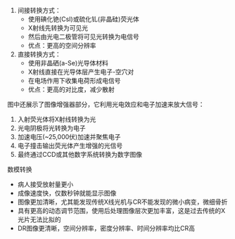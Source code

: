 1. 间接转换方式：
    - 使用碘化铯(CsI)或硫化钆(非晶硅)荧光体
    - X射线先转换为可见光
    - 然后由光电二极管将可见光转换为电信号
    - 优点：更高的空间分辨率
2. 直接转换方式：
    - 使用非晶硒(a-Se)光导体材料
    - X射线直接在光导体层产生电子-空穴对
    - 在电场作用下收集电荷形成电信号
    - 优点：更高的对比度，减少散射

图中还展示了图像增强器部分，它利用光电效应和电子加速来放大信号：

1. 入射荧光体将X射线转换为光
2. 光电阴极将光转换为电子
3. 加速电压(~25,000伏)加速并聚焦电子
4. 电子撞击输出荧光体产生增强的光信号
5. 最终通过CCD或其他数字系统转换为数字图像



数模转换

- 病人接受放射量更小
- 成像速度快，仅数秒钟就能显示图像
- 图像更加清晰，尤其能发现传统X线光机与CR不能发现的微小病变，微细骨折
- 具有更高的动态调节范围，使用后处理图像层次更加丰富，这是过去传统的X光片无法比拟的
- DR图像更清晰，空间分辨率，密度分辨率、时间分辨率均比CR高